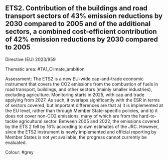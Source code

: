 ## ETS2. Contribution of the buildings and road transport sectors of 43% emission reductions by 2030 compared to 2005 and of the additional sectors, a combined cost-efficient contribution of 42% emission reductions by 2030 compared to 2005
Directive (EU) 2023/959

Thematic area: #TA1_Climate_ambition

Assessment: The ETS2 is a new EU-wide cap-and-trade economic instrument that covers the CO2 emissions from the combustion of fuels in road transport, buildings, and other sectors (mainly smaller industries), excluding agriculture. Monitoring starts in 2025, with cap and trade applying from 2027. As such, it overlaps significantly with the ESR in terms of sectors covered, but important differences are that a) it is implemented at the EU level, rather than through Member State-specific policies, and b) it does not cover non-CO2 emissions, many of which are from the hard-to- tackle agricultural sector.
Between 2005 and 2022, the emissions covered by the ETS 2 fell by 16% according to own estimates of the JRC. However, since the ETS2 instrument is newly implemented and official reporting by Member States is not yet available, the progress cannot currently be evaluated.

Colour: #grey